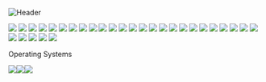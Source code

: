 ![Header](https://user-images.githubusercontent.com/87651777/219966905-7bc1e0b1-751d-42ee-9806-68f8b34bb062.png)


<!--
**tweger1999/tweger1999** is a ✨ _special_ ✨ repository because its `README.md` (this file) appears on your GitHub profile.

Here are some ideas to get you started:

- 🔭 I’m currently working on ...
- 🌱 I’m currently learning ...
- 👯 I’m looking to collaborate on ...
- 🤔 I’m looking for help with ...
- 💬 Ask me about ...
- 📫 How to reach me: ...
- ⚡ Fun fact: ...
-->

<img src="https://img.shields.io/badge/Adafruit-000000?logo=Adafruit&logoColor=FFFFFF&style=ShieldStyle" />
<img src="https://img.shields.io/badge/Arduino-00979D?logo=Arduino&logoColor=FFFFFF&style=ShieldStyle" />
<img src="https://img.shields.io/badge/Raspberry Pi-A22846?logo=Raspberry-Pi&logoColor=FFFFFF&style=ShieldStyle" />

<img src="https://img.shields.io/badge/C-A8B9CC?logo=C&logoColor=FFFFFF&style=ShieldStyle" />
<img src="https://img.shields.io/badge/BadgeText-00599C?logo=cplusplus&logoColor=FFFFFF&style=ShieldStyle" />
<img src="https://img.shields.io/badge/HTML5-E34F26?logo=HTML5&logoColor=FFFFFF&style=ShieldStyle" />
<img src="https://img.shields.io/badge/Python-3776AB?logo=Python&logoColor=FFFFFF&style=ShieldStyle" />

<img src="https://img.shields.io/badge/MySQL-4479A1?logo=MySQL&logoColor=FFFFFF&style=ShieldStyle" />

<img src="https://img.shields.io/badge/Microsoft SQL-CC2927?logo=Microsoft-SQL-Server&logoColor=FFFFFF&style=ShieldStyle" />

<img src="https://img.shields.io/badge/GitHub-181717?logo=GitHub&logoColor=FFFFFF&style=ShieldStyle" />

<img src="https://img.shields.io/badge/Visual Studio Code-007ACC?logo=Visual-Studio-Code&logoColor=FFFFFF&style=ShieldStyle" />

<img src="https://img.shields.io/badge/Visual Studio-5C2D91?logo=Visual-Studio&logoColor=FFFFFF&style=ShieldStyle" />

<img src="https://img.shields.io/badge/PyCharm-000000?logo=PyCharm&logoColor=FFFFFF&style=ShieldStyle" />

<img src="https://img.shields.io/badge/Google Colab-F9AB00?logo=Google-Colab&logoColor=FFFFFF&style=ShieldStyle" />

<img src="https://img.shields.io/badge/Kaggle-20BEFF?logo=Kaggle&logoColor=FFFFFF&style=ShieldStyle" />

<img src="https://img.shields.io/badge/Anaconda-44A833?logo=Anaconda&logoColor=FFFFFF&style=ShieldStyle" />

<img src="https://img.shields.io/badge/Autodesk-0696D7?logo=Autodesk&logoColor=FFFFFF&style=ShieldStyle" />

<img src="https://img.shields.io/badge/Adobe Creative Cloud-DA1F26?logo=Adobe-Creative-Cloud&logoColor=FFFFFF&style=ShieldStyle" />
<img src="https://img.shields.io/badge/Adobe Ilustrator-FF9A00?logo=Adobe-Illustrator&logoColor=FFFFFF&style=ShieldStyle" />
<img src="https://img.shields.io/badge/Adobe Lightroom-31A8FF?logo=Adobe-Lightroom&logoColor=FFFFFF&style=ShieldStyle" />
<img src="https://img.shields.io/badge/Adobe Photoshop-31A8FF?logo=Adobe-Photoshop&logoColor=FFFFFF&style=ShieldStyle" />


<img src="https://img.shields.io/badge/Microsoft Excel-217346?logo=Microsoft-Excel&logoColor=FFFFFF&style=ShieldStyle" />
<img src="https://img.shields.io/badge/Microsoft Word-2B579A?logo=Microsoft-Word&logoColor=FFFFFF&style=ShieldStyle" />
<img src="https://img.shields.io/badge/Microsoft Teams-6264A7?logo=Microsoft-Teams&logoColor=FFFFFF&style=ShieldStyle" />
<img src="https://img.shields.io/badge/Microsoft Office-D83B01?logo=Microsoft-Office&logoColor=FFFFFF&style=ShieldStyle" />
<img src="https://img.shields.io/badge/Microsoft OneNote-7719AA?logo=Microsoft-OneNote&logoColor=FFFFFF&style=ShieldStyle" />
<img src="https://img.shields.io/badge/Microsoft Outlook-0078D4?logo=Microsoft-Outlook&logoColor=FFFFFF&style=ShieldStyle" />
<img src="https://img.shields.io/badge/Microsoft OneDrive-0078D4?logo=Microsoft-OneDrive&logoColor=FFFFFF&style=ShieldStyle" />
<img src="https://img.shields.io/badge/Microsoft Powerpoint-B7472A?logo=Microsoft-Powerpoint&logoColor=FFFFFF&style=ShieldStyle" />
<img src="https://img.shields.io/badge/Microsoft Sharepoint-0078D4?logo=Microsoft-Sharepoint&logoColor=FFFFFF&style=ShieldStyle" />

Operating Systems


<img src="https://img.shields.io/badge/Windows-0078D6?logo=Windows&logoColor=FFFFFF&style=ShieldStyle" /><img src="https://img.shields.io/badge/Linux-FCC624?logo=Linux&logoColor=FFFFFF&style=ShieldStyle" /><img src="https://img.shields.io/badge/MacOS-000000?logo=MacOS&logoColor=FFFFFF&style=ShieldStyle" />
